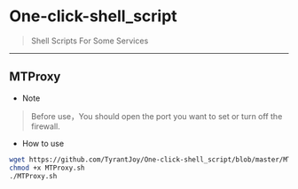 # One-click-shell_script
> Shell Scripts For Some Services
---
## MTProxy
- Note
> Before use，You should open the port you want to set or turn off the firewall.
- How to use
```sh
wget https://github.com/TyrantJoy/One-click-shell_script/blob/master/MTProxy/MTProxy.sh
chmod +x MTProxy.sh
./MTProxy.sh
```
